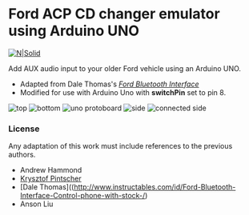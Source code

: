 # Ford ACP CD changer emulator using Arduino UNO

[![N|Solid](https://cldup.com/dTxpPi9lDf.thumb.png)](https://nodesource.com/products/nsolid)

Add AUX audio input to your older Ford vehicle using an Arduino UNO. 

  - Adapted from Dale Thomas's [*Ford Bluetooth Interface*](http://www.instructables.com/id/Ford-Bluetooth-Interface-Control-phone-with-stock-/)
  - Modified for use with Arduino Uno with **switchPin** set to pin 8.

![top](https://raw.githubusercontent.com/ansonl/fordacp-aux/master/Resources/top.jpg) ![bottom](https://raw.githubusercontent.com/ansonl/fordacp-aux/master/Resources/bottom.jpg)
![uno protoboard](https://raw.githubusercontent.com/ansonl/fordacp-aux/master/Resources/uno-protoboard.png)
![side](https://raw.githubusercontent.com/ansonl/fordacp-aux/master/Resources/side.jpg) ![connected side](https://raw.githubusercontent.com/ansonl/fordacp-aux/master/Resources/connected-side.jpg)

### License

Any adaptation of this work must include references to the previous authors. 

  - Andrew Hammond
  - [Krysztof Pintscher](http://www.instructables.com/id/Ford-CD-Emulator-Arduino-Mega/)
  - [Dale Thomas]((http://www.instructables.com/id/Ford-Bluetooth-Interface-Control-phone-with-stock-/)
  - Anson Liu